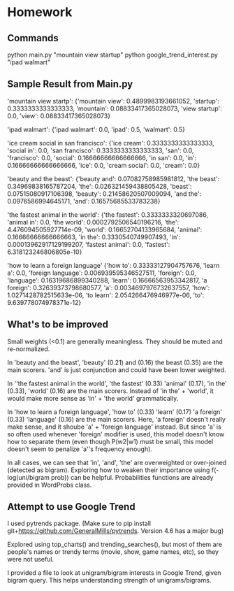 # Homework

## Commands
python main.py "mountain view startup"
python google_trend_interest.py "ipad walmart"

## Sample Result from Main.py
'mountain view startp':
{'mountain view': 0.4899983193661052, 'startup': 0.3333333333333333, 'mountain': 0.08833417365028073, 'view startup': 0.0, 'view': 0.08833417365028073}

'ipad walmart':
{'ipad walmart': 0.0, 'ipad': 0.5, 'walmart': 0.5}

'ice cream social in san francisco':
{'ice cream': 0.3333333333333333, 'social in': 0.0, 'san francisco': 0.3333333333333333, 'san': 0.0, 'francisco': 0.0, 'social': 0.16666666666666666, 'in san': 0.0, 'in': 0.16666666666666666, 'ice': 0.0, 'cream social': 0.0, 'cream': 0.0}

'beauty and the beast':
{'beauty and': 0.07082758985981812, 'the beast': 0.34969838165787204, 'the': 0.026321459438805428, 'beast': 0.07515080917106398, 'beauty': 0.21458620507009094, 'and the': 0.0976586994645171, 'and': 0.16575685533783238}

'the fastest animal in the world':
{'the fastest': 0.3333333320697086, 'animal in': 0.0, 'the world': 0.0002792506540196216, 'the': 4.476094505927714e-09, 'world': 0.16652704133965684, 'animal': 0.16666666666666663, 'in the': 0.3330540749907493, 'in': 0.00013962917129199207, 'fastest animal': 0.0, 'fastest': 6.318123246806805e-10}

'how to learn a foreign language'
{'how to': 0.33333127904757676, 'learn a': 0.0, 'foreign language': 0.006939595346527511, 'foreign': 0.0, 'language': 0.16319686899340288, 'learn': 0.16666563953342817, 'a foreign': 0.32639373798680577, 'a': 0.0034697976732637557, 'how': 1.0271428782515633e-06, 'to learn': 2.054266476946977e-06, 'to': 9.639778074978371e-12}

## What's to be improved
Small weights (<0.1) are generally meaningless. They should be muted and re-normalized.

In 'beauty and the beast', 'beauty' (0.21) and (0.16) the beast (0.35) are the main scorers. 'and' is just conjunction and could have been lower weighted. 

In ''the fastest animal in the world', 'the fastest' (0.33) 'animal' (0.17), 'in the' (0.33), 'world' (0.16) are the main scorers. Instead of 'in the' + 'world', it would make more sense as 'in' + 'the world' grammatically. 

In 'how to learn a foreign language', 'how to' (0.33) 'learn' (0.17) 'a foreign' (0.33) 'language' (0.16) are the main scorers. Here, 'a foreign' doesn't really make sense, and it shoube 'a' + 'foreign language' instead. But since 'a' is so often used whenever 'foreign' modifier is used, this model doesn't know how to separate them (even though P(w2|w1) must be small, this model doesn't seem to penalize 'a''s frequency enough).

In all cases, we can see that 'in', 'and', 'the' are overweighted or over-joined (detected as bigram). Exploring how to weaken their importance using f(-log(uni/bigram prob)) can be helpful. Probabilities functions are already provided in WordProbs class.

## Attempt to use Google Trend
I used pytrends package.
(Make sure to pip install git+https://github.com/GeneralMills/pytrends. Version 4.6 has a major bug)

Explored using top_charts() and trending_searches(), but most of them are people's names or trendy terms (movie, show, game names, etc), so they were not useful.

I provided a file to look at unigram/bigram interests in Google Trend, given bigram query. This helps understanding strength of unigrams/bigrams. 









